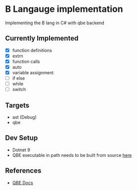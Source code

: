 # B Langauge implementation

Implementing the B lang in C# with qbe backend

## Currently Implemented

-   [x] function definitions
-   [x] extrn
-   [x] function calls
-   [x] auto
-   [x] variable assignment
-   [ ] if else
-   [ ] while
-   [ ] switch

## Targets

-   ast (Debug)
-   qbe

## Dev Setup

-   Dotnet 9
-   QBE executable in path needs to be built from source [here](https://c9x.me/compile/releases.html)

## References

-   [QBE Docs](https://c9x.me/compile/doc/il.html)
